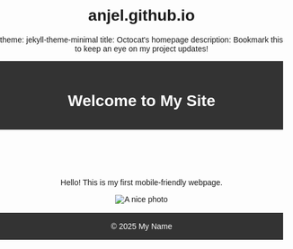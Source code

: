 # anjel.github.io
theme: jekyll-theme-minimal
title: Octocat's homepage
description: Bookmark this to keep an eye on my project updates!
<!DOCTYPE html>
<html lang="en">
<head>
<meta charset="UTF-8">
<meta name="viewport" content="width=device-width, initial-scale=1.0">
<title>My Simple Website</title>
<style>
  body {
    font-family: Arial, sans-serif;
    margin: 0; padding: 0;
    text-align: center;
  }
  header, footer {
    background: #333;
    color: white;
    padding: 1rem;
  }
  main { padding: 1rem; }

  /* Responsive layout */
  img { max-width: 100%; height: auto; }
  @media (max-width: 600px) {
    main { font-size: 18px; }
  }
</style>
</head>
<body>
  <header><h1>Welcome to My Site</h1></header>
  <main>
    <p>Hello! This is my first mobile-friendly webpage.</p>
    <img src="your-photo.jpg" alt="A nice photo">
  </main>
  <footer>&copy; 2025 My Name</footer>
</body>
</html>
